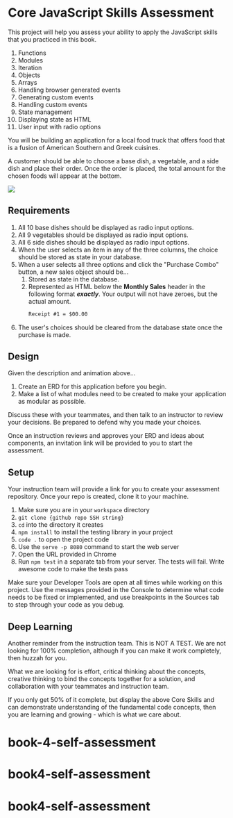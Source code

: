 # Core JavaScript Skills Assessment

This project will help you assess your ability to apply the JavaScript skills that you practiced in this book.

1. Functions
1. Modules
1. Iteration
1. Objects
1. Arrays
1. Handling browser generated events
1. Generating custom events
1. Handling custom events
1. State management
1. Displaying state as HTML
1. User input with radio options

You will be building an application for a local food truck that offers food that is a fusion of American Southern and Greek cuisines.

A customer should be able to choose a base dish, a vegetable, and a side dish and place their order. Once the order is placed, the total amount for the chosen foods will appear at the bottom.

![](./images/book-4-assessment.gif)

## Requirements

1. All 10 base dishes should be displayed as radio input options.
1. All 9 vegetables should be displayed as radio input options.
1. All 6 side dishes should be displayed as radio input options.
1. When the user selects an item in any of the three columns, the choice should be stored as state in your database.
1. When a user selects all three options and click the "Purchase Combo" button, a new sales object should be...
    1. Stored as state in the database.
    1. Represented as HTML below the **Monthly Sales** header in the following format **_exactly_**. Your output will not have zeroes, but the actual amount.
        ```html
        Receipt #1 = $00.00
        ```
1. The user's choices should be cleared from the database state once the purchase is made.

## Design

Given the description and animation above...

1. Create an ERD for this application before you begin.
1. Make a list of what modules need to be created to make your application as modular as possible.

Discuss these with your teammates, and then talk to an instructor to review your decisions. Be prepared to defend why you made your choices.

Once an instruction reviews and approves your ERD and ideas about components, an invitation link will be provided to you to start the assessment.

## Setup

Your instruction team will provide a link for you to create your assessment repository. Once your repo is created, clone it to your machine.

1. Make sure you are in your `workspace` directory
1. `git clone {github repo SSH string}`
1. `cd` into the directory it creates
2. `npm install` to install the testing library in your project
3. `code .` to open the project code
4. Use the `serve -p 8080` command to start the web server
5. Open the URL provided in Chrome
6. Run `npm test` in a separate tab from your server. The tests will fail. Write awesome code to make the tests pass

Make sure your Developer Tools are open at all times while working on this project. Use the messages provided in the Console to determine what code needs to be fixed or implemented, and use breakpoints in the Sources tab to step through your code as you debug.

## Deep Learning

Another reminder from the instruction team. This is NOT A TEST. We are not looking for 100% completion, although if you can make it work completely, then huzzah for you.

What we are looking for is effort, critical thinking about the concepts, creative thinking to bind the concepts together for a solution, and collaboration with your teammates and instruction team.

If you only get 50% of it complete, but display the above Core Skills and can demonstrate understanding of the fundamental code concepts, then you are learning and growing - which is what we care about.
# book-4-self-assessment
# book4-self-assessment
# book4-self-assessment
